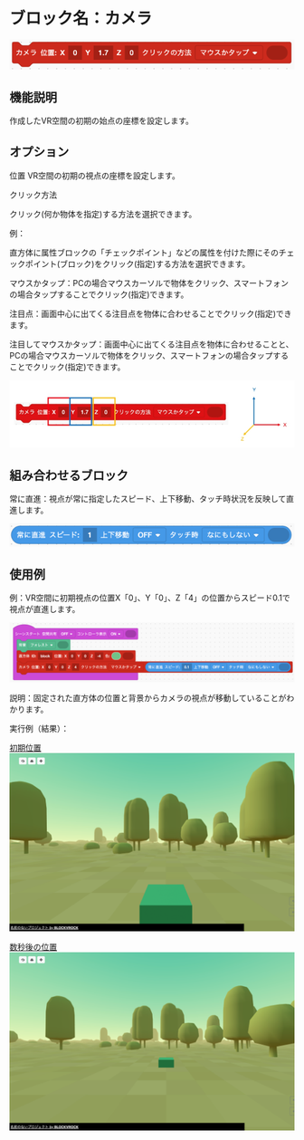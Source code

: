 # ブロック名：カメラ
![球体のブロック](../images/camera/red_cam.png?raw=true)

## 機能説明
作成したVR空間の初期の始点の座標を設定します。

## オプション
位置
VR空間の初期の視点の座標を設定します。

クリック方法

クリック(何か物体を指定)する方法を選択できます。

例：

直方体に属性ブロックの「チェックポイント」などの属性を付けた際にそのチェックポイント(ブロック)をクリック(指定)する方法を選択できます。

マウスかタップ：PCの場合マウスカーソルで物体をクリック、スマートフォンの場合タップすることでクリック(指定)できます。

注目点：画面中心に出てくる注目点を物体に合わせることでクリック(指定)できます。

注目してマウスかタップ：画面中心に出てくる注目点を物体に合わせることと、PCの場合マウスカーソルで物体をクリック、スマートフォンの場合タップすることでクリック(指定)できます。


![カメラのオプション](../images/camera/cam_vec.jpg?raw=true)

## 組み合わせるブロック
常に直進：視点が常に指定したスピード、上下移動、タッチ時状況を反映して直進します。

![組み合わせるブロック](../images/camera/blue_stra.png?raw=true)

## 使用例
例：VR空間に初期視点の位置X「0」、Y「0」、Z「4」の位置からスピード0.1で視点が直進します。

![使用例](../images/camera/cam_ex.png?raw=true)

説明：固定された直方体の位置と背景からカメラの視点が移動していることがわかります。

実行例（結果）：

<u>初期位置</u>
![実行例1](../images/camera/cam_pic1.png?raw=true)

<u>数秒後の位置</u>
![実行例2](../images/camera/cam_pic2.png?raw=true)
